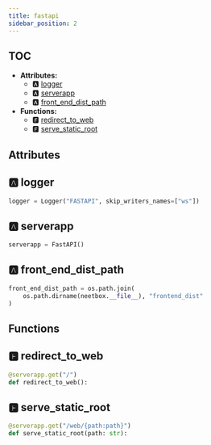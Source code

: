 ```yaml
---
title: fastapi
sidebar_position: 2
---
```


## TOC

- **Attributes:**
  - 🅰 [logger](#🅰-logger)
  - 🅰 [serverapp](#🅰-serverapp)
  - 🅰 [front\_end\_dist\_path](#🅰-front_end_dist_path)
- **Functions:**
  - 🅵 [redirect\_to\_web](#🅵-redirect_to_web)
  - 🅵 [serve\_static\_root](#🅵-serve_static_root)

## Attributes

## 🅰 logger

```python
logger = Logger("FASTAPI", skip_writers_names=["ws"])
```

## 🅰 serverapp

```python
serverapp = FastAPI()
```

## 🅰 front\_end\_dist\_path

```python
front_end_dist_path = os.path.join(
    os.path.dirname(neetbox.__file__), "frontend_dist"
)
```


## Functions

## 🅵 redirect\_to\_web

```python
@serverapp.get("/")
def redirect_to_web():
```
## 🅵 serve\_static\_root

```python
@serverapp.get("/web/{path:path}")
def serve_static_root(path: str):
```
